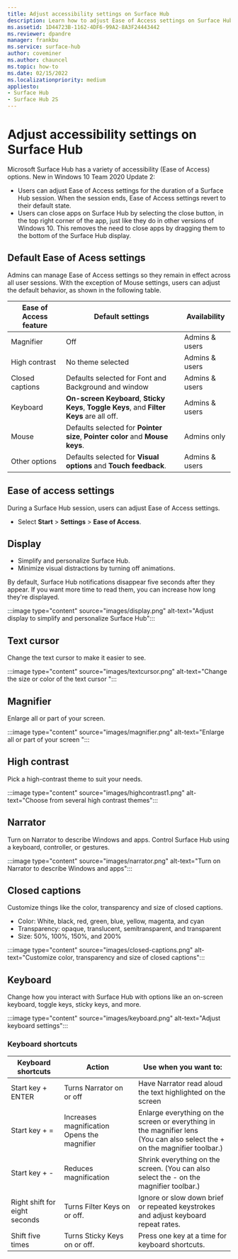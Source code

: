 ```yaml
---
title: Adjust accessibility settings on Surface Hub 
description: Learn how to adjust Ease of Access settings on Surface Hub for personalized accessibility, including Magnifier, Narrator, and more.
ms.assetid: 1D44723B-1162-4DF6-99A2-8A3F24443442
ms.reviewer: dpandre
manager: frankbu
ms.service: surface-hub
author: coveminer
ms.author: chauncel
ms.topic: how-to
ms.date: 02/15/2022
ms.localizationpriority: medium
appliesto:
- Surface Hub
- Surface Hub 2S
---
```


# Adjust accessibility settings on Surface Hub

Microsoft Surface Hub has a variety of accessibility (Ease of Access) options. New in Windows 10 Team 2020 Update 2:

- Users can adjust Ease of Access settings for the duration of a  Surface Hub session. When the session ends, Ease of Access settings revert to their default state.
- Users can close apps on Surface Hub by selecting the close button, in the top right corner of the app, just like they do in other versions of Windows 10. This removes the need to close apps by dragging them to the bottom of the Surface Hub display.

## Default Ease of Acess settings

Admins can manage Ease of Access settings so they remain in effect across all user sessions. With the exception of Mouse settings, users can adjust the default behavior, as shown in the following table.  

| Ease of Access feature | Default settings  | Availability|
| --------------------- | ----------------- |-------------|
| Magnifier             | Off               |Admins & users|
| High contrast         | No theme selected |Admins & users|
| Closed captions       | Defaults selected for Font and Background and window |Admins & users|
| Keyboard              | **On-screen Keyboard**, **Sticky Keys**, **Toggle Keys**, and **Filter Keys** are all off. |Admins & users|
| Mouse                 | Defaults selected for **Pointer size**, **Pointer color** and **Mouse keys**. |Admins only|
| Other options         | Defaults selected for **Visual options** and **Touch feedback**. |Admins & users|

## Ease of access settings

During a Surface Hub session, users can adjust Ease of Access settings.

- Select **Start** > **Settings** > **Ease of Access**.

## Display

- Simplify and personalize Surface Hub.
- Minimize visual distractions by turning off animations.

By default, Surface Hub notifications disappear five seconds after they appear. If you want more time to read them, you can increase how long they're displayed.

 :::image type="content" source="images/display.png" alt-text="Adjust display to simplify and personalize Surface Hub":::

## Text cursor

Change the text cursor to make it easier to see.

:::image type="content" source="images/textcursor.png" alt-text="Change the size or color of the text cursor ":::

## Magnifier

Enlarge all or part of your screen.

 :::image type="content" source="images/magnifier.png" alt-text="Enlarge all or part of your screen ":::

## High contrast

Pick a high-contrast theme to suit your needs.

:::image type="content" source="images/highcontrast1.png" alt-text="Choose from several high contrast themes":::

## Narrator

Turn on Narrator to describe Windows and apps. Control Surface Hub using a keyboard, controller, or gestures.

:::image type="content" source="images/narrator.png" alt-text="Turn on Narrator to describe Windows and apps":::

## Closed captions

Customize things like the color, transparency and size of closed captions.

- Color: White, black, red, green, blue, yellow, magenta, and cyan
- Transparency: opaque, translucent, semitransparent, and transparent
- Size: 50%, 100%, 150%, and 200%

:::image type="content" source="images/closed-captions.png" alt-text="Customize color, transparency and size of closed captions":::

## Keyboard

Change how you interact with Surface Hub with options like an on-screen keyboard, toggle keys, sticky keys, and more.

:::image type="content" source="images/keyboard.png" alt-text="Adjust keyboard settings":::

### Keyboard shortcuts  

| Keyboard shortcuts            | Action                                      | Use when you want to:                                                                                                         |
| ----------------------------- | ------------------------------------------- | ----------------------------------------------------------------------------------------------------------------------------- |
| Start key  + ENTER            | Turns Narrator on or off                    | Have Narrator read aloud the text highlighted on the screen                                                                   |
| Start key  +  =               | Increases magnification Opens the magnifier | Enlarge everything on the screen or everything in the magnifier lens<br>(You can also select the + on the magnifier toolbar.) |
| Start key  +   -              | Reduces magnification                       | Shrink everything on the screen. (You can also select the - on the magnifier toolbar.)                                        |
| Right shift for eight seconds | Turns Filter Keys on or off.                | Ignore or slow down brief or repeated keystrokes and adjust keyboard repeat rates.                                            |
| Shift five times              | Turns Sticky Keys on or off.                | Press one key at a time for keyboard shortcuts.                                                                               |
